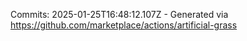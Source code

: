 Commits: 2025-01-25T16:48:12.107Z - Generated via https://github.com/marketplace/actions/artificial-grass
<br>
